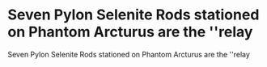 # Seven Pylon Selenite Rods stationed on Phantom Arcturus are the ''relay

Seven Pylon Selenite Rods stationed on Phantom Arcturus are the ''relay